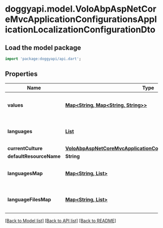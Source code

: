 # doggyapi.model.VoloAbpAspNetCoreMvcApplicationConfigurationsApplicationLocalizationConfigurationDto

## Load the model package
```dart
import 'package:doggyapi/api.dart';
```

## Properties
Name | Type | Description | Notes
------------ | ------------- | ------------- | -------------
**values** | [**Map<String, Map<String, String>>**](Map.md) |  | [optional] [default to const {}]
**languages** | [**List<VoloAbpLocalizationLanguageInfo>**](VoloAbpLocalizationLanguageInfo.md) |  | [optional] [default to const []]
**currentCulture** | [**VoloAbpAspNetCoreMvcApplicationConfigurationsCurrentCultureDto**](VoloAbpAspNetCoreMvcApplicationConfigurationsCurrentCultureDto.md) |  | [optional] 
**defaultResourceName** | **String** |  | [optional] 
**languagesMap** | [**Map<String, List<VoloAbpNameValue>>**](List.md) |  | [optional] [default to const {}]
**languageFilesMap** | [**Map<String, List<VoloAbpNameValue>>**](List.md) |  | [optional] [default to const {}]

[[Back to Model list]](../README.md#documentation-for-models) [[Back to API list]](../README.md#documentation-for-api-endpoints) [[Back to README]](../README.md)


